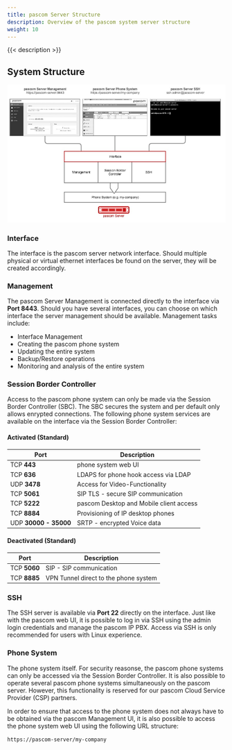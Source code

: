 ```yaml
---
title: pascom Server Structure
description: Overview of the pascom system server structure
weight: 10
---
```

 
 
{{< description >}}
 
## System Structure

![pascom Server Access](server-access.png)

### Interface

The interface is the pascom server network interface. Should multiple physical or virtual ethernet interfaces be found on the server, they will be created accordingly.

### Management

The pascom Server Management is connected directly to the interface via **Port 8443**. Should you have several interfaces, you can choose on which interface the server management should be available. Management tasks include: 

* Interface Management
* Creating the pascom phone system
* Updating the entire system 
* Backup/Restore operations
* Monitoring and analysis of the entire system

### Session Border Controller

Access to the pascom phone system can only be made via the Session Border Controller (SBC). The SBC secures the system and per default only allows enrypted connections. The following phone system services are available on the interface via the Session Border Controller: 

#### Activated (Standard)
| Port | Description |
| ---- | ------------ |
| TCP **443** | phone system web UI|
| TCP **636** | LDAPS for phone hook access via LDAP |
| UDP **3478** | Access for Video-Functionality |
| TCP **5061** | SIP TLS - secure SIP communication |
| TCP **5222** | pascom Desktop and Mobile client access |
| TCP **8884**  | Provisioning of IP desktop phones |
| UDP **30000 - 35000** | SRTP - encrypted Voice data |

#### Deactivated (Standard)
| Port | Description |
| ---- | ------------ |
| TCP **5060** | SIP - SIP communication |
| TCP **8885**  | VPN Tunnel direct to the phone system |

### SSH

The SSH server is available via **Port 22** directly on the interface. Just like with the pascom web UI, it is possible to log in via SSH using the admin login credentials and manage the pascom IP PBX. Access via SSH is only recommended for users with Linux experience. 

### Phone System

The phone system itself. For security reasonse, the pascom phone systems can only be accessed via the Session Border Controller. It is also possible to operate several pascom phone systems simultaneously on the pascom server. However, this functionality is reserved for our pascom Cloud Service Provider (CSP) partners.

In order to ensure that access to the phone system does not always have to be obtained via the pascom Management UI, it is also possible to access the phone system web UI using the following URL structure: 

```
https://pascom-server/my-company
```

